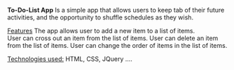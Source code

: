 **To-Do-List App**
Is a simple app that allows users to keep tab of their future activities, and the opportunity to shuffle schedules as they wish.

<ins>Features</ins>
The app allows user to add a new item to a list of items. <br>
User can cross out an item from the list of items.
User can delete an item from the list of items.
User can change the order of items in the list of items.

<ins>Technologies used:</ins>
HTML, CSS, JQuery ....
